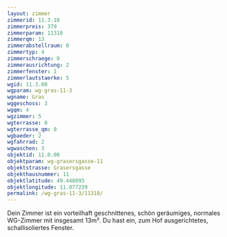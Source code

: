 ```yaml
---
layout: zimmer
zimmerid: 11.3.18
zimmerpreis: 379
zimmerparam: 11318
zimmerqm: 13
zimmerabstellraum: 0
zimmertyp: 4
zimmerschraege: 0
zimmerausrichtung: 2
zimmerfenster: 1
zimmerlautstaerke: 5
wgid: 11.3.00
wgparam: wg-gras-11-3
wgname: Gras
wggeschoss: 3
wgqm: 4
wgzimmer: 5
wgterrasse: 0
wgterrasse_qm: 0
wgbaeder: 2
wgfahrrad: 2
wgwaschen: 3
objektid: 11.0.00
objektparam: wg-grasersgasse-11
objektstrasse: Grasersgasse
objekthausnummer: 11
objektlatitude: 49.448093
objektlongitude: 11.077239
permalink: /wg-gras-11-3/11318/
---
```

Dein Zimmer ist ein vorteilhaft geschnittenes, schön geräumiges, normales WG-Zimmer mit insgesamt 13m². Du hast ein, zum Hof ausgerichtetes, schallisoliertes Fenster. 
